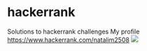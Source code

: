 # hackerrank

Solutions to hackerrank challenges
My profile
https://www.hackerrank.com/natalim2508
<img src="https://cloclo3.datacloudmail.ru/weblink/view/J711/6begeMczM?etag=40D3BA3E062FD87BC1FD7EB5DA653BFF79776185&key=1e3950800002a4b267711ae0fa06cd3ae03da3bb">
